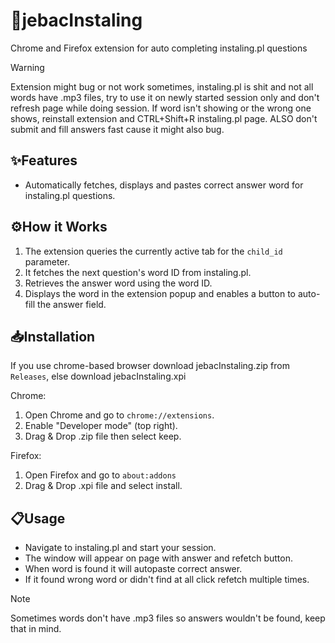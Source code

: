 # 🖕jebacInstaling

Chrome and Firefox extension for auto completing instaling.pl questions

> [!WARNING]
> Extension might bug or not work sometimes, instaling.pl is shit and not all words have .mp3 files, try to use it on newly started session only and don't refresh page while doing session. If word isn't showing or the wrong one shows, reinstall extension and CTRL+Shift+R instaling.pl page. ALSO don't submit and fill answers fast cause it might also bug.

## ✨Features

- Automatically fetches, displays and pastes correct answer word for instaling.pl questions.

## ⚙️How it Works

1. The extension queries the currently active tab for the `child_id` parameter.
2. It fetches the next question's word ID from instaling.pl.
3. Retrieves the answer word using the word ID.
4. Displays the word in the extension popup and enables a button to auto-fill the answer field.

## 📥Installation

If you use chrome-based browser download jebacInstaling.zip from `Releases`, else download jebacInstaling.xpi

Chrome:
1. Open Chrome and go to `chrome://extensions`.
2. Enable "Developer mode" (top right).
3. Drag & Drop .zip file then select keep.

Firefox:
1. Open Firefox and go to `about:addons`
2. Drag & Drop .xpi file and select install.

## 📋Usage

- Navigate to instaling.pl and start your session.
- The window will appear on page with answer and refetch button.
- When word is found it will autopaste correct answer.
- If it found wrong word or didn't find at all click refetch multiple times.

> [!NOTE]
> Sometimes words don't have .mp3 files so answers wouldn't be found, keep that in mind.
